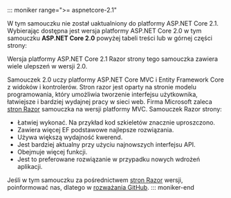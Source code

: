 ::: moniker range=">= aspnetcore-2.1"

W tym samouczku nie został uaktualniony do platformy ASP.NET Core 2.1. Wybierając dostępna jest wersja platformy ASP.NET Core 2.0 w tym samouczku **ASP.NET Core 2.0** powyżej tabeli treści lub w górnej części strony:

Wersja platformy ASP.NET Core 2.1 Razor strony tego samouczka zawiera wiele ulepszeń w wersji 2.0.

Samouczek 2.0 uczy platformy ASP.NET Core MVC i Entity Framework Core z widoków i kontrolerów. Stron razor jest oparty na stronie modelu programowania, który umożliwia tworzenie interfejsu użytkownika, łatwiejsze i bardziej wydajnej pracy w sieci web. Firma Microsoft zaleca [stron Razor](xref:data/ef-rp/intro) samouczka na wersji platformy MVC. Samouczek Razor strony:

* Łatwiej wykonać. Na przykład kod szkieletów znacznie uproszczono.
* Zawiera więcej EF podstawowe najlepsze rozwiązania.
* Używa większą wydajność kwerend.
* Jest bardziej aktualny przy użyciu najnowszych interfejsu API.
* Obejmuje więcej funkcji.
* Jest to preferowane rozwiązanie w przypadku nowych wdrożeń aplikacji.

Jeśli w tym samouczku za pośrednictwem [stron Razor](xref:data/ef-rp/intro) wersji, poinformować nas, dlatego w [rozważania GitHub](https://github.com/aspnet/Docs/issues/6146).
::: moniker-end

